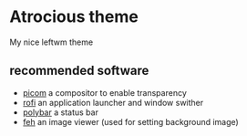 # Atrocious theme
My nice leftwm theme

## recommended software
- [picom](https://github.com/yshui/picom) a compositor to enable transparency
- [rofi](https://github.com/davatorium/rofi) an application launcher and window swither
- [polybar](https://github.com/davatorium/rofi) a status bar
- [feh](https://wiki.archlinux.org/title/feh) an image viewer (used for setting background image)
